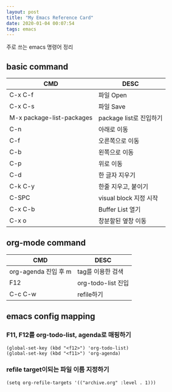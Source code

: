 ```yaml
---
layout: post
title: "My Emacs Reference Card"
date: 2020-01-04 00:07:54
tags: emacs
---
```


주로 쓰는 emacs 명령어 정리

## basic command

| CMD	                         | DESC                      |
|--------------------------------|---------------------------|
| C-x C-f                        | 파일 Open                 |
| C-x C-s                        | 파일 Save                 |
| M-x package-list-packages      | package list로 진입하기   |
| C-n                            | 아래로 이동               |
| C-f                            | 오른쪽으로 이동           |
| C-b                            | 왼쪽으로 이동             |
| C-p                            | 위로 이동                 |
| C-d                            | 한 글자 지우기            |
| C-k C-y                        | 한줄 지우고, 붙이기       |
| C-SPC                          | visual block 지정 시작    |
| C-x C-b                        | Buffer List 열기          |
| C-x o                          | 창분할된 옆창 이동        |



## org-mode command

| CMD	                         | DESC                      |
|--------------------------------|---------------------------|
| org-agenda 진입 후 m           | tag를 이용한 검색         |
| F12                            | org-todo-list 진입        |
| C-c C-w                        | refile하기                |




## emacs config mapping

### F11, F12를 org-todo-list, agenda로 매핑하기
~~~elisp
(global-set-key (kbd "<f12>") 'org-todo-list)
(global-set-key (kbd "<f11>") 'org-agenda)
~~~

### refile target이되는 파일 이름 지정하기
~~~elisp
(setq org-refile-targets '(("archive.org" :level . 1)))
~~~

